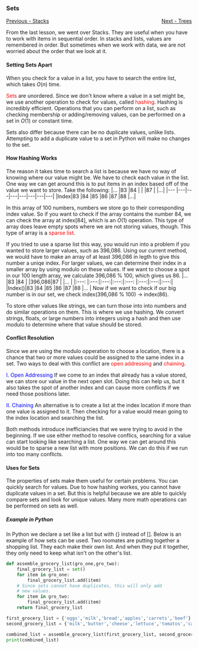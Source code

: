 ### Sets

<p style="text-align:left;">
    <a href="1-Stacks.md">Previous - Stacks</a>
    <span style="float:right;">
        <a href="3-Trees.md">Next - Trees</a>
    </span>
</p>

From the last lesson, we went over Stacks. They are useful when you have to work with items in sequential order. In stacks and lists, values are remembered in order. But sometimes when we work with data, we are not worried about the order that we look at it. 
#### Setting Sets Apart
 When you check for a value in a list, you have to search the entire list, which takes $O(n)$ time.
 
 <span style='color:red'>Sets</span> are unordered. Since we don't know where a value in a set might be, we use another operation to check for values, called <span style='color:red'>hashing</span>. Hashing is incredibly efficient. Operations that you can perform on a list, such as checking membership or adding/removing values, can be performed on a set in $O(1)$ or constant time.

Sets also differ because there can be no duplicate values, unlike lists. Attempting to add a duplicate value to a set in Python will make no changes to the set.

#### How Hashing Works
The reason it takes time to search a list is because we have no way of knowing where our value might be. We have to check each value in the list. One way we can get around this is to put items in an index based off of the value we want to store. Take the following:
|...  |83 |84 |   |   |87 |   |...|
|---  |---|---|---|---|---|---|---|
|Index|83 |84 |85 |86 |87 |88 |...|

In this array of 100 numbers, numbers we store go to their corresponding index value. So if you want to check if the array contains the number 84, we can check the array at index[84], which is an $O(1)$ operation. This type of array does leave empty spots where we are not storing values, though. This type of array is a <span style='color:red'>sparse list</span>. 

If you tried to use a sparse list this way, you would run into a problem if you wanted to store larger values, such as 396,086. Using our current method, we would have to make an array of at least 396,086 in legth to give this number a uniqe index. For larger values, we can determine their index in a smaller array by using modulo on these values. If we want to choose a spot in our 100 length array, we calculate 396,086 % 100, which gives us 86. 
|...    |83   |84   |     |396,086|87   |     |...  |
|:---:  |:---:|:---:|:---:|:---:  |:---:|:---:|:---:|
|Index()|83   |84   |85   |86     |87   |88   |...  |
Now if we want to check if our big number is in our set, we check index(396,086 \% 100) $\rightarrow$ index(86).

To store other values like strings, we can turn those into into numbers and do similar operations on them. This is where we use hashing. We convert strings, floats, or large numbers into integers using a hash and then use modulo to determine where that value should be stored. 
#### Conflict Resolution

Since we are using the modulo opperation to choose a location, there is a chance that two or more values could be assigned to the same index in a set. Two ways to deal with this conflict are <span style='color:red'>open addressing</span> and <span style='color:red'>chaining</span>.

<span style='color:blue'>I. Open Addressing</span>
If we come to an index that already has a value stored, we can store our value in the next open slot. Doing this can help us, but it also takes the spot of another index and can cause more conflicts if we need those positions later.

<span style='color:blue'>II. Chaining</span>
An alternative is to create a list at the index location if more than one value is assigned to it. Then checking for a value would mean going to the index location and searching the list.

Both methods introduce inefficiancies that we were trying to avoid in the beginning. If we use either method to resolve conflics, searching for a value can start looking like searching a list. One way we can get around this would be to sparse a new list with more positions. We can do this if we run into too many conflicts.

#### Uses for Sets

The properties of sets make them useful for certain problems. You can quickly search for values. Due to how hashing workes, you cannot have duplicate values in a set. But this is helpful because we are able to quickly compare sets and look for unique values. Many more math operations can be performed on sets as well.

##### Example in Python

In Python we declare a set like a list but with {} instead of []. Below is an example of how sets can be used. Two roomates are putting together a shopping list. They each make their own list. And when they put it together, they only need to keep what isn't on the other's list.
```python
def assemble_grocery_list(gro_one,gro_two):
    final_grocery_list = set()
    for item in gro_one:
        final_grocery_list.add(item)
    # Since sets cannot have duplicates, this will only add
    # new values.
    for item in gro_two:
        final_grocery_list.add(item)
    return final_grocery_list

first_grocery_list = {'eggs','milk','bread','apples','carrets','beef'}
second_grocery_list = {'milk','butter','cheese','lettuce','tomatos','carrets','onions','cabbage'}

combined_list = assemble_grocery_list(first_grocery_list, second_grocery_list)
print(combined_list)
```
